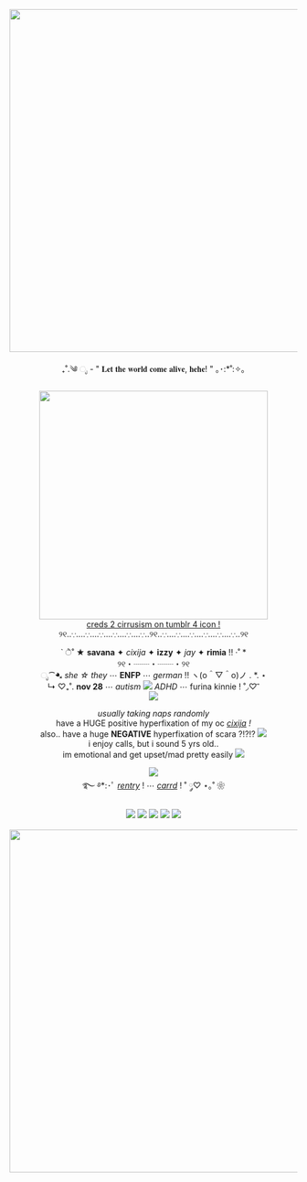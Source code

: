 <p align="center">
  <img src="https://64.media.tumblr.com/d38ff3b31b15a28c1838cc752628c4d6/3a9adf60716557fd-d0/s540x810/5b218a59a5905eb147d31158d06772eed97e1d83.gifv" width="600px">
</p>
<p align="center">
₊˚.༄ ೃ - " 𝐋𝐞𝐭 𝐭𝐡𝐞 𝐰𝐨𝐫𝐥𝐝 𝐜𝐨𝐦𝐞 𝐚𝐥𝐢𝐯𝐞, 𝐡𝐞𝐡𝐞! " ｡･:*˚:✧｡
</p>
<p align="center">
<img src="https://64.media.tumblr.com/dca94a87335cf1bd645b11767d3c09d2/62b1ff3c81ee6a21-a4/s1280x1920/a62ce3e83be16fe1ddb0006fe32418896bd7f1ee.gifv" width="400px">
<br>
<a href="https://www.tumblr.com/cirrusism/736706092205277184/furina-graphics">creds 2 cirrusism on tumblr 4 icon ! </a>
<br>
୨୧‥∵‥‥∵‥‥∵‥‥∵‥‥∵‥‥∵‥୨୧‥∵‥‥∵‥‥∵‥‥∵‥‥∵‥‥∵‥୨୧
</p>
<p align="center">
` ੈ˚ ★ <b>savana</b> ✦ <i>cixija</i> ✦ <b>izzy</b> ✦ <i>jay</i> ✦ <b>rimia</b> !! ·˚ *
<br> ୨୧・┈┈・┈┈・୨୧
<br> ೃ⁀➷ <i>she ☆ they</i> ⋯ <b>ENFP</b> ⋯ <i>german</i> !! ヽ(o＾▽＾o)ノ . *. ⋆
<br> ↳ ♡₊˚. <b>nov 28</b> ⋯ <i>autism <img src="https://watermelon.crd.co/assets/images/gallery01/3a2f56e3.gif?v=6332de85"> ADHD</i> ⋯ furina kinnie ! ˚◞♡ ⃗
<br> <img src="https://watermelon.crd.co/assets/images/gallery16/57de5ebd.png?v=6332de85">
</p>
<p align="center">
<i>usually taking naps randomly</i>
<br> have a HUGE positive hyperfixation of my oc <a href="https://cixijaxizzyii.carrd.co/"><i>cixija</i></a> <i>!</i>
<br> also.. have a huge <b>NEGATIVE</b> hyperfixation of scara ?!?!? <img src="https://graphic.neocities.org/tumblr_lpzmiflCxR1qfel73.gif">
<br> i enjoy calls, but i sound 5 yrs old..
<br> im emotional and get upset/mad pretty easily <img src="https://graphic.neocities.org/emoji_6.gif">
</p>
<p align="center">
<img src="https://graphic.neocities.org/brunnen11.gif">
<br>
࿐ ࿔*:･ﾟ <a href="https://rentry.co/savshome"><i>rentry</i></a> ! ⋯ <a href="https://iisqvzxie.carrd.co"><i>carrd</i></a> ! ˚ ༘♡ ⋆｡˚ ❀
<br>
<br>
<img src="https://64.media.tumblr.com/307f92a4ba1c4f4899b5168956014e37/59840e6362bc73df-1b/s100x200/99f0b978f8e43a4a44187a3a6ecb0f94b741729f.gifv"> <img src="https://64.media.tumblr.com/3eb87fe44e33258498662181e1121f59/314f42d5f100d6d0-1c/s100x200/644d2588cc71e57f767b1d65fb19f22052c9c36c.gifv"> <img src="https://64.media.tumblr.com/49157f7fbe93d905e3ecaf2097665537/314f42d5f100d6d0-47/s100x200/2ddd7bafe8797907daac7fc68806262fb3517f23.gifv"> <img src="https://64.media.tumblr.com/3af5879ef93e50c553c8fb0879278b10/59840e6362bc73df-c3/s100x200/af1c65473766790c3490badb10aa7fd9645a0f73.gifv"> <img src="https://64.media.tumblr.com/c873e8cc321bc3279df23b4c7423ed2e/59840e6362bc73df-dd/s100x200/c265076d68b6ed10f9c91bda4b71469ecca0c478.gifv">
<br>
<br> <img src="https://64.media.tumblr.com/d38ff3b31b15a28c1838cc752628c4d6/3a9adf60716557fd-d0/s540x810/5b218a59a5905eb147d31158d06772eed97e1d83.gifv" width="600px">
